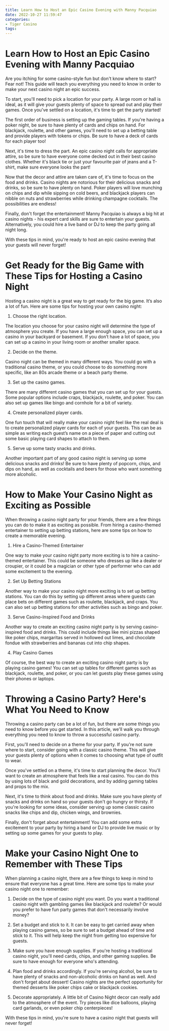 ```yaml
---
title: Learn How to Host an Epic Casino Evening with Manny Pacquiao
date: 2022-10-27 11:59:47
categories:
- Tiger Casino
tags:
---
```



#  Learn How to Host an Epic Casino Evening with Manny Pacquiao

Are you itching for some casino-style fun but don't know where to start? Fear not! This guide will teach you everything you need to know in order to make your next casino night an epic success.

To start, you'll need to pick a location for your party. A large room or hall is ideal, as it will give your guests plenty of space to spread out and play their games. Once you've settled on a location, it's time to get the party started!

The first order of business is setting up the gaming tables. If you're having a poker night, be sure to have plenty of cards and chips on hand. For blackjack, roulette, and other games, you'll need to set up a betting table and provide players with tokens or chips. Be sure to have a deck of cards for each player too!

Next, it's time to dress the part. An epic casino night calls for appropriate attire, so be sure to have everyone come decked out in their best casino clothes. Whether it's black tie or just your favourite pair of jeans and a T-shirt, make sure everyone looks the part!

Now that the decor and attire are taken care of, it's time to focus on the food and drinks. Casino nights are notorious for their delicious snacks and drinks, so be sure to have plenty on hand. Poker players will love munching on chips and dip while sipping on cold beers, and blackjack players can nibble on nuts and strawberries while drinking champagne cocktails. The possibilities are endless!

Finally, don't forget the entertainment! Manny Pacquiao is always a big hit at casino nights - his expert card skills are sure to entertain your guests. Alternatively, you could hire a live band or DJ to keep the party going all night long.

With these tips in mind, you're ready to host an epic casino evening that your guests will never forget!

#  Get Ready for the Big Game with These Tips for Hosting a Casino Night

Hosting a casino night is a great way to get ready for the big game. It’s also a lot of fun. Here are some tips for hosting your own casino night:

1. Choose the right location.

The location you choose for your casino night will determine the type of atmosphere you create. If you have a large enough space, you can set up a casino in your backyard or basement. If you don’t have a lot of space, you can set up a casino in your living room or another smaller space.

2. Decide on the theme.

Casino night can be themed in many different ways. You could go with a traditional casino theme, or you could choose to do something more specific, like an 80s arcade theme or a beach party theme.

3. Set up the casino games.

There are many different casino games that you can set up for your guests. Some popular options include craps, blackjack, roulette, and poker. You can also set up games like bingo and cornhole for a bit of variety.

4. Create personalized player cards.

One fun touch that will really make your casino night feel like the real deal is to create personalized player cards for each of your guests. This can be as simple as writing each guest’s name on a piece of paper and cutting out some basic playing card shapes to attach to them.

5. Serve up some tasty snacks and drinks.

Another important part of any good casino night is serving up some delicious snacks and drinks! Be sure to have plenty of popcorn, chips, and dips on hand, as well as cocktails and beers for those who want something more alcoholic.

#  How to Make Your Casino Night as Exciting as Possible

When throwing a casino night party for your friends, there are a few things you can do to make it as exciting as possible. From hiring a casino-themed entertainer to setting up betting stations, here are some tips on how to create a memorable evening.

<style> .text-center { text-align: center; } </style>

1. Hire a Casino-Themed Entertainer

One way to make your casino night party more exciting is to hire a casino-themed entertainer. This could be someone who dresses up like a dealer or croupier, or it could be a magician or other type of performer who can add some excitement to the evening.

2. Set Up Betting Stations

Another way to make your casino night more exciting is to set up betting stations. You can do this by setting up different areas where guests can place bets on different games such as roulette, blackjack, and craps. You can also set up betting stations for other activities such as bingo and poker.

3. Serve Casino-Inspired Food and Drinks

Another way to create an exciting casino night party is by serving casino-inspired food and drinks. This could include things like mini pizzas shaped like poker chips, margaritas served in hollowed out limes, and chocolate fondue with strawberries and bananas cut into chip shapes.

4. Play Casino Games

Of course, the best way to create an exciting casino night party is by playing casino games! You can set up tables for different games such as blackjack, roulette, and poker, or you can let guests play these games using their phones or laptops.

#  Throwing a Casino Party? Here's What You Need to Know

Throwing a casino party can be a lot of fun, but there are some things you need to know before you get started. In this article, we'll walk you through everything you need to know to throw a successful casino party.

First, you'll need to decide on a theme for your party. If you're not sure where to start, consider going with a classic casino theme. This will give your guests plenty of options when it comes to choosing what type of outfit to wear.

Once you've settled on a theme, it's time to start planning the decor. You'll want to create an atmosphere that feels like a real casino. You can do this by using lots of black and gold decorations, and by adding gaming tables and props to the mix.

Next, it's time to think about food and drinks. Make sure you have plenty of snacks and drinks on hand so your guests don't go hungry or thirsty. If you're looking for some ideas, consider serving up some classic casino snacks like chips and dip, chicken wings, and brownies.

Finally, don't forget about entertainment! You can add some extra excitement to your party by hiring a band or DJ to provide live music or by setting up some games for your guests to play.

#  Make your Casino Night One to Remember with These Tips

When planning a casino night, there are a few things to keep in mind to ensure that everyone has a great time. Here are some tips to make your casino night one to remember:

1. Decide on the type of casino night you want. Do you want a traditional casino night with gambling games like blackjack and roulette? Or would you prefer to have fun party games that don't necessarily involve money?

2. Set a budget and stick to it. It can be easy to get carried away when playing casino games, so be sure to set a budget ahead of time and stick to it. This will help keep the night from getting too expensive for guests.

3. Make sure you have enough supplies. If you're hosting a traditional casino night, you'll need cards, chips, and other gaming supplies. Be sure to have enough for everyone who's attending.

4. Plan food and drinks accordingly. If you're serving alcohol, be sure to have plenty of snacks and non-alcoholic drinks on hand as well. And don't forget about dessert! Casino nights are the perfect opportunity for themed desserts like poker chips cake or blackjack cookies.

5. Decorate appropriately. A little bit of Casino Night decor can really add to the atmosphere of the event. Try pieces like dice balloons, playing card garlands, or even poker chip centerpieces!

With these tips in mind, you're sure to have a casino night that guests will never forget!